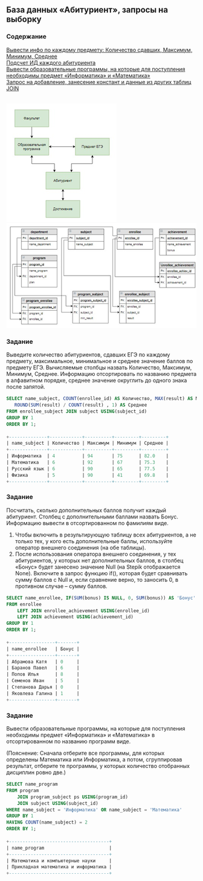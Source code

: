 ## База данных «Абитуриент», запросы на выборку

### Содержание
[Вывести инфо по каждому предмету: Количество сдавших, Максимум, Минимум, Среднее](#T1)<br>
[Подсчет ИД каждого абитуриента](#T2)<br>
[Вывести образовательные программы, на которые для поступления необходимы предмет «Информатика» и «Математика»](#T3)<br>
[Запрос на добавление, занесение констант и данные из других таблиц JOIN](#T4)<br>
<br>


<img src="img/cx_3_1.jpg">

<img src="img/11.jpg">


<a name="T1"></a>
### Задание

Выведите количество абитуриентов, сдавших ЕГЭ по каждому предмету, максимальное, минимальное и среднее значение баллов по предмету ЕГЭ. Вычисляемые столбцы назвать Количество, Максимум, Минимум, Среднее. Информацию отсортировать по названию предмета в алфавитном порядке, среднее значение округлить до одного знака после запятой.

```sql
SELECT name_subject, COUNT(enrollee_id) AS Количество, MAX(result) AS Максимум, MIN(result) AS Минимум, 
   ROUND(SUM(result) / COUNT(result) , 1) AS Среднее
FROM enrollee_subject JOIN subject USING(subject_id)
GROUP BY 1
ORDER BY 1;

+--------------+------------+----------+---------+---------+
| name_subject | Количество | Максимум | Минимум | Среднее |
+--------------+------------+----------+---------+---------+
| Информатика  | 4          | 94       | 75      | 82.0    |
| Математика   | 6          | 92       | 67      | 75.3    |
| Русский язык | 6          | 90       | 65      | 77.5    |
| Физика       | 5          | 90       | 41      | 69.8    |
+--------------+------------+----------+---------+---------+
```

<a name="T2"></a>
### Задание
Посчитать, сколько дополнительных баллов получит каждый абитуриент. Столбец с дополнительными баллами назвать Бонус. Информацию вывести в отсортированном по фамилиям виде.
1. Чтобы включить в результирующую таблицу всех абитуриентов, а не только тех, у кого есть дополнительные баллы, используйте оператор внешнего соединения (на обе таблицы).
2. После использования оператора внешнего соединения, у тех абитуриентов, у которых нет дополнительных баллов, в столбец «Бонус» будет занесено значение Null (на Stepik отображается None). Включите в запрос функцию if(), которая будет сравнивать сумму баллов с Null и,  если сравнение верно, то заносить 0, в противном случае – сумму баллов.

```sql
SELECT name_enrollee, IF(SUM(bonus) IS NULL, 0, SUM(bonus)) AS 'Бонус'
FROM enrollee 
    LEFT JOIN enrollee_achievement USING(enrollee_id)
    LEFT JOIN achievement USING(achievement_id)
GROUP BY 1
ORDER BY 1;

+-----------------+-------+
| name_enrollee   | Бонус |
+-----------------+-------+
| Абрамова Катя   | 0     |
| Баранов Павел   | 6     |
| Попов Илья      | 8     |
| Семенов Иван    | 5     |
| Степанова Дарья | 0     |
| Яковлева Галина | 1     |
+-----------------+-------+

```

<a name="T1"></a>
### Задание
Вывести образовательные программы, на которые для поступления необходимы предмет «Информатика» и «Математика» в отсортированном по названию программ виде.

(Пояснение: Сначала отберите все  программы, для которых определены Математика или Информатика, а потом, сгруппировав результат, отберите те программы, у которых количество отобранных дисциплин ровно две.)

```sql
SELECT name_program
FROM program
    JOIN program_subject ps USING(program_id)
    JOIN subject USING(subject_id)
WHERE name_subject = 'Информатика' OR name_subject = 'Математика'
GROUP BY 1
HAVING COUNT(name_subject) = 2
ORDER BY 1;

+-------------------------------------+
| name_program                        |
+-------------------------------------+
| Математика и компьютерные науки     |
| Прикладная математика и информатика |
+-------------------------------------+

```
